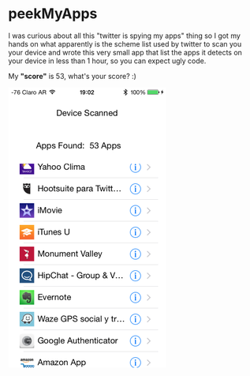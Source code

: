 peekMyApps
==========

I was curious about all this "twitter is spying my apps" thing so I got my hands on what apparently is the scheme list used by twitter to scan you your device and wrote this very small app that list the apps it detects on your device in less than 1 hour, so you can expect ugly code.


My **"score"** is 53, what's your score? :)

![image](https://raw.githubusercontent.com/Julioacarrettoni/peekMyApps/master/IMG_2754.PNG)
